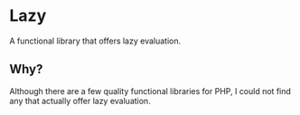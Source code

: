 # Lazy

A functional library that offers lazy evaluation.

## Why?
Although there are a few quality functional libraries for PHP, I could not find any that actually offer lazy evaluation.
